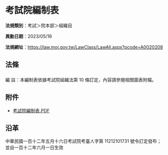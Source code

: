# 考試院編制表

**法規類別**：考試＞院本部＞組織目  

**異動日期**：2023/05/16  

**法規網址**：https://law.moj.gov.tw/LawClass/LawAll.aspx?pcode=A0020208





## 法條
##### 
編      註：本編制表依據考試院組織法第 10 條訂定，內容請參閱相關圖表附檔。
## 附件
* [考試院編制表.PDF](https://law.moj.gov.tw/LawClass/LawGetFile.ashx?FileId=0000341995)
## 沿革
中華民國一百十二年五月十六日考試院考臺人字第 11212101731  號令訂定發布；並自一百十二年六月一日生效

